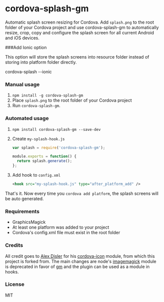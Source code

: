 # cordova-splash-gm

Automatic splash screen resizing for Cordova. Add `splash.png` to the root folder of your Cordova project and use cordova-splash-gm to automatically resize, crop, copy and configure the splash screen for all current Android and iOS devices.

###Add Ionic option

This option will store the splash screens into resource folder instead of storing into platform folder directly.

cordova-splash --ionic

### Manual usage
1. `npm install -g cordova-splash-gm`
2. Place `splash.png` to the root folder of your Cordova project
3. Run `cordova-splash-gm`.

### Automated usage
1. `npm install cordova-splash-gm --save-dev`

2. Create `my-splash-hook.js`
    ```javascript
    var splash = require('cordova-splash-gm');
    
    module.exports = function() {
      return splash.generate();
    };
    ```

3. Add hook to `config.xml`
    ```xml
    <hook src="my-splash-hook.js" type="after_platform_add" />
    ```

That's it. Now every time you `cordova add platform`, the splash screens will be auto generated.

### Requirements
- GraphicsMagick
- At least one platform was added to your project
- Cordova's config.xml file must exist in the root folder

### Credits
All credit goes to [Alex Disler](https://github.com/AlexDisler) for his [cordova-icon](https://github.com/AlexDisler/cordova-icon) module, from which this project is forked from. The main changes are node's [imagemagick](https://www.npmjs.org/package/imagemagick) module is deprecated in favor of [gm](https://www.npmjs.org/package/gm) and the plugin can be used as a module in hooks.

### License

MIT
